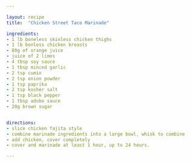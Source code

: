 ```yaml
---

layout: recipe
title:  "Chicken Street Taco Marinade"

ingredients:
- 1 lb boneless skinless chicken thighs
- 1 lb bonless chicken breasts
- 80g of orange juice
- juice of 2 limes
- 4 tbsp soy sauce
- 1 tbsp minced garlic
- 2 tsp cumin
- 2 tsp onion powder
- 1 tsp paprika
- 2 tsp kosher salt
- 1 tsp black pepper
- 1 tbsp adobo sauce
- 20g brown sugar


directions:
- slice chicken fajita style
- combine marinade ingredients into a large bowl, whisk to combine
- add chicken, cover completely
- cover and marinade at least 1 hour, up to 24 hours.

---
```

